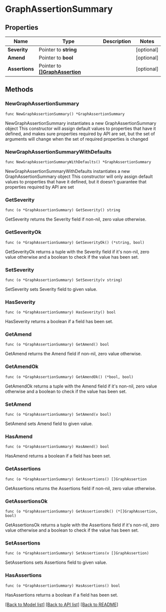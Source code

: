 # GraphAssertionSummary

## Properties

Name | Type | Description | Notes
------------ | ------------- | ------------- | -------------
**Severity** | Pointer to **string** |  | [optional] 
**Amend** | Pointer to **bool** |  | [optional] 
**Assertions** | Pointer to [**[]GraphAssertion**](GraphAssertion.md) |  | [optional] 

## Methods

### NewGraphAssertionSummary

`func NewGraphAssertionSummary() *GraphAssertionSummary`

NewGraphAssertionSummary instantiates a new GraphAssertionSummary object
This constructor will assign default values to properties that have it defined,
and makes sure properties required by API are set, but the set of arguments
will change when the set of required properties is changed

### NewGraphAssertionSummaryWithDefaults

`func NewGraphAssertionSummaryWithDefaults() *GraphAssertionSummary`

NewGraphAssertionSummaryWithDefaults instantiates a new GraphAssertionSummary object
This constructor will only assign default values to properties that have it defined,
but it doesn't guarantee that properties required by API are set

### GetSeverity

`func (o *GraphAssertionSummary) GetSeverity() string`

GetSeverity returns the Severity field if non-nil, zero value otherwise.

### GetSeverityOk

`func (o *GraphAssertionSummary) GetSeverityOk() (*string, bool)`

GetSeverityOk returns a tuple with the Severity field if it's non-nil, zero value otherwise
and a boolean to check if the value has been set.

### SetSeverity

`func (o *GraphAssertionSummary) SetSeverity(v string)`

SetSeverity sets Severity field to given value.

### HasSeverity

`func (o *GraphAssertionSummary) HasSeverity() bool`

HasSeverity returns a boolean if a field has been set.

### GetAmend

`func (o *GraphAssertionSummary) GetAmend() bool`

GetAmend returns the Amend field if non-nil, zero value otherwise.

### GetAmendOk

`func (o *GraphAssertionSummary) GetAmendOk() (*bool, bool)`

GetAmendOk returns a tuple with the Amend field if it's non-nil, zero value otherwise
and a boolean to check if the value has been set.

### SetAmend

`func (o *GraphAssertionSummary) SetAmend(v bool)`

SetAmend sets Amend field to given value.

### HasAmend

`func (o *GraphAssertionSummary) HasAmend() bool`

HasAmend returns a boolean if a field has been set.

### GetAssertions

`func (o *GraphAssertionSummary) GetAssertions() []GraphAssertion`

GetAssertions returns the Assertions field if non-nil, zero value otherwise.

### GetAssertionsOk

`func (o *GraphAssertionSummary) GetAssertionsOk() (*[]GraphAssertion, bool)`

GetAssertionsOk returns a tuple with the Assertions field if it's non-nil, zero value otherwise
and a boolean to check if the value has been set.

### SetAssertions

`func (o *GraphAssertionSummary) SetAssertions(v []GraphAssertion)`

SetAssertions sets Assertions field to given value.

### HasAssertions

`func (o *GraphAssertionSummary) HasAssertions() bool`

HasAssertions returns a boolean if a field has been set.


[[Back to Model list]](../README.md#documentation-for-models) [[Back to API list]](../README.md#documentation-for-api-endpoints) [[Back to README]](../README.md)


